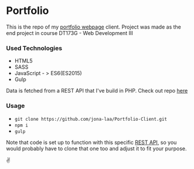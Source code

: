 # Portfolio
This is the repo of my [portfolio webpage](http://studenter.miun.se/~jola1803/dt173g/portfolio/client/) client. Project was made as the end project in course DT173G - Web Development III

### Used Technologies
* HTML5
* SASS
* JavaScript - > ES6(ES2015)
* Gulp

Data is fetched from a REST API that I've build in PHP. Check out repo [here](https://github.com/jona-laa/Portfolio-Server)

### Usage
* `git clone https://github.com/jona-laa/Portfolio-Client.git`
* `npm i`
* `gulp`
  
Note that code is set up to function with this specific [REST API](https://github.com/jona-laa/Portfolio-Server), so you would probably have to clone that one too and adjust it to fit your purpose.
  
:v:
